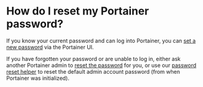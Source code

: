 # How do I reset my Portainer password?

If you know your current password and can log into Portainer, you can [set a new password](../../user/account-settings.md#change-user-password) via the Portainer UI. 

If you have forgotten your password or are unable to log in, either ask another Portainer admin to [reset the password](../../admin/users/password.md) for you, or use our [password reset helper](../../advanced/reset-admin.md) to reset the default admin account password \(from when Portainer was initialized\).

